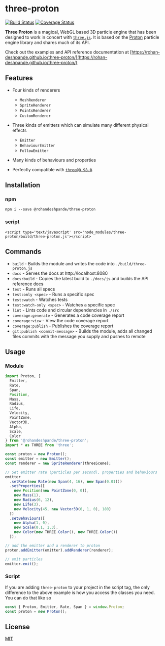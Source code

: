 # three-proton

[![Build Status](https://travis-ci.org/rohan-deshpande/three-proton.svg?branch=master)](https://travis-ci.org/rohan-deshpande/three-proton)
[![Coverage Status](https://coveralls.io/repos/github/rohan-deshpande/three-proton/badge.svg?branch=master)](https://coveralls.io/github/rohan-deshpande/three-proton?branch=master)

**Three Proton** is a magical, WebGL based 3D particle engine that has been designed to work in concert with [`three.js`](https://github.com/mrdoob/three.js). It is based on the [Proton](https://github.com/a-jie/Proton) particle engine library and shares much of its API.

Check out the examples and API reference documentation at [https://rohan-deshpande.github.io/three-proton/](https://rohan-deshpande.github.io/three-proton/)

## Features

- Four kinds of renderers

  - `MeshRenderer`
  - `SpriteRenderer`
  - `PointsRenderer`
  - `CustomRenderer`

- Three kinds of emitters which can simulate many different physical effects

  - `Emitter`
  - `BehaviourEmitter`
  - `FollowEmitter`

- Many kinds of behaviours and properties

- Perfectly compatible with [`three@0.98.0`](https://github.com/mrdoob/three.js).

## Installation

### npm

```
npm i --save @rohandeshpande/three-proton
```

### script

```
<script type='text/javascript' src='node_modules/three-proton/build/three-proton.js'></script>
```

## Commands

- `build` - Builds the module and writes the code into `./build/three-proton.js`
- `docs` - Serves the docs at http://localhost:8080
- `docs:build` - Copies the latest build to `./docs/js` and builds the API reference docs
- `test` - Runs all specs
- `test:only <spec>` - Runs a specific spec
- `test:watch` - Watches tests
- `test:watch-only <spec>` - Watches a specific spec
- `lint` - Lints code and circular dependencies in `./src`
- `coverage:generate` - Generates a code coverage report
- `coverage:view` - View the code coverage report
- `coverage:publish` - Publishes the coverage report
- `git:publish <commit-message>` - Builds the module, adds all changed files commits with the message you supply and pushes to remote

## Usage

### Module

```javascript
import Proton, {
  Emitter,
  Rate,
  Span,
  Position,
  Mass,
  Radius,
  Life,
  Velocity,
  PointZone,
  Vector3D,
  Alpha,
  Scale,
  Color
} from '@rohandeshpande/three-proton';
import * as THREE from 'three';

const proton = new Proton();
const emitter = new Emitter();
const renderer = new SpriteRenderer(threeScene);

// Set emitter rate (particles per second), properties and behaviours
emitter
  .setRate(new Rate(new Span(4, 16), new Span(0.01)))
  .setProperties([
    new Position(new PointZone(0, 0)),
    new Mass(1),
    new Radius(6, 12),
    new Life(3),
    new Velocity(45, new Vector3D(0, 1, 0), 180)
  ])
  .setBehaviours([
    new Alpha(1, 0),
    new Scale(0.1, 1.3),
    new Color(new THREE.Color(), new THREE.Color())
  ]);

// add the emitter and a renderer to proton
proton.addEmitter(emitter).addRenderer(renderer);

// emit particles
emitter.emit();
```

### Script

If you are adding `three-proton` to your project in the script tag, the only difference to the above example is how you access the classes you need. You can do that like so

```javascript
const { Proton, Emitter, Rate, Span } = window.Proton;
const proton = new Proton();
```

## License

[MIT](LICENSE.md)
